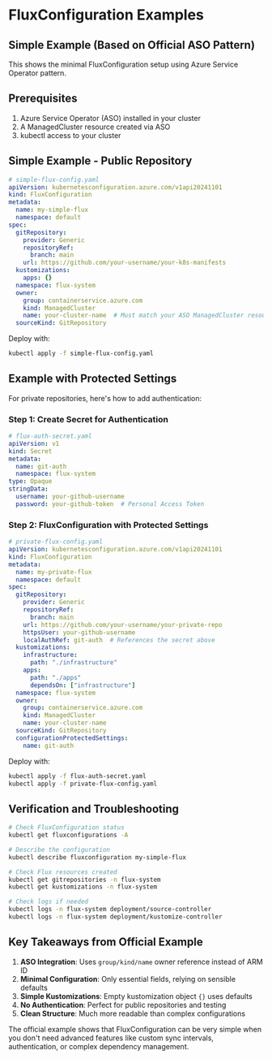 # FluxConfiguration Examples

## Simple Example (Based on Official ASO Pattern)

This shows the minimal FluxConfiguration setup using Azure Service Operator pattern.

## Prerequisites

1. Azure Service Operator (ASO) installed in your cluster
2. A ManagedCluster resource created via ASO
3. kubectl access to your cluster

## Simple Example - Public Repository

```yaml
# simple-flux-config.yaml
apiVersion: kubernetesconfiguration.azure.com/v1api20241101
kind: FluxConfiguration
metadata:
  name: my-simple-flux
  namespace: default
spec:
  gitRepository:
    provider: Generic
    repositoryRef:
      branch: main
    url: https://github.com/your-username/your-k8s-manifests
  kustomizations:
    apps: {}
  namespace: flux-system
  owner:
    group: containerservice.azure.com
    kind: ManagedCluster
    name: your-cluster-name  # Must match your ASO ManagedCluster resource name
  sourceKind: GitRepository
```

Deploy with:
```bash
kubectl apply -f simple-flux-config.yaml
```

## Example with Protected Settings

For private repositories, here's how to add authentication:

### Step 1: Create Secret for Authentication

```yaml
# flux-auth-secret.yaml
apiVersion: v1
kind: Secret
metadata:
  name: git-auth
  namespace: flux-system
type: Opaque
stringData:
  username: your-github-username
  password: your-github-token  # Personal Access Token
```

### Step 2: FluxConfiguration with Protected Settings

```yaml
# private-flux-config.yaml
apiVersion: kubernetesconfiguration.azure.com/v1api20241101
kind: FluxConfiguration
metadata:
  name: my-private-flux
  namespace: default
spec:
  gitRepository:
    provider: Generic
    repositoryRef:
      branch: main
    url: https://github.com/your-username/your-private-repo
    httpsUser: your-github-username
    localAuthRef: git-auth  # References the secret above
  kustomizations:
    infrastructure:
      path: "./infrastructure"
    apps:
      path: "./apps"
      dependsOn: ["infrastructure"]
  namespace: flux-system
  owner:
    group: containerservice.azure.com
    kind: ManagedCluster
    name: your-cluster-name
  sourceKind: GitRepository
  configurationProtectedSettings:
    name: git-auth
```

Deploy with:
```bash
kubectl apply -f flux-auth-secret.yaml
kubectl apply -f private-flux-config.yaml
```

## Verification and Troubleshooting

```bash
# Check FluxConfiguration status
kubectl get fluxconfigurations -A

# Describe the configuration
kubectl describe fluxconfiguration my-simple-flux

# Check Flux resources created
kubectl get gitrepositories -n flux-system
kubectl get kustomizations -n flux-system

# Check logs if needed
kubectl logs -n flux-system deployment/source-controller
kubectl logs -n flux-system deployment/kustomize-controller
```

## Key Takeaways from Official Example

1. **ASO Integration**: Uses `group/kind/name` owner reference instead of ARM ID
2. **Minimal Configuration**: Only essential fields, relying on sensible defaults
3. **Simple Kustomizations**: Empty kustomization object `{}` uses defaults
4. **No Authentication**: Perfect for public repositories and testing
5. **Clean Structure**: Much more readable than complex configurations

The official example shows that FluxConfiguration can be very simple when you don't need advanced features like custom sync intervals, authentication, or complex dependency management.